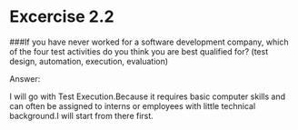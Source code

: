 # Excercise 2.2

###If you have never worked for a software development company, which of the four test activities do you think you are best qualified for? (test design, automation, execution, evaluation)

Answer:

I will go with Test Execution.Because it requires basic computer
skills and can often be assigned to interns or employees with little
technical background.I will start from there first.
